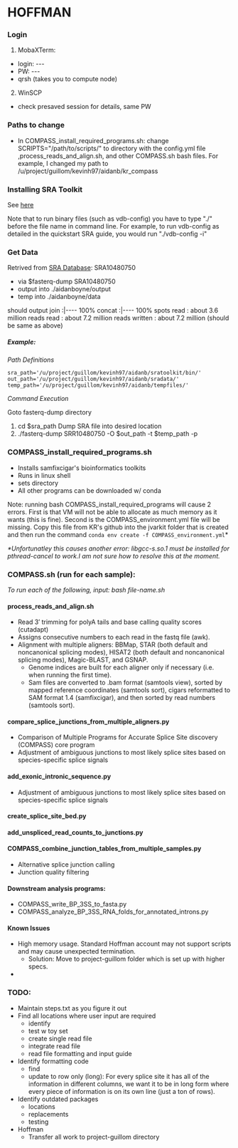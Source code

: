 # HOFFMAN
### Login
1. MobaXTerm:
 - login: ---
 - PW: ---
 - qrsh (takes you to compute node)
2. WinSCP
 - check presaved session for details, same PW

### Paths to change
- In COMPASS_install_required_programs.sh: change SCRIPTS="/path/to/scripts/" to directory with the config.yml file ,process_reads_and_align.sh, and other COMPASS.sh bash files. For example, I changed my path to /u/project/guillom/kevinh97/aidanb/kr_compass

### Installing SRA Toolkit
See [here](https://github.com/aidanboyne/COMPASS/blob/36d31d4cb5aef9b75e67dfd414db65c51a9d5e71/annotated/walkthrough.md)

Note that to run binary files (such as vdb-config) you have to type "./" before the file name in command line. For example, to run vdb-config as detailed in the quickstart SRA guide, you would run "./vdb-config -i"

### Get Data
Retrived from [SRA Database](https://www.ncbi.nlm.nih.gov/Traces/study/?acc=SRX7170480&o=acc_s%3Aa): SRA10480750
 - via $fasterq-dump SRA10480750 
 - output into ./aidanboyne/output
 - temp into ./aidanboyne/data

should output
join    :|---- 100%
concat  :|---- 100%
spots read      : about 3.6 million
reads read      : about 7.2 million
reads written   : about 7.2 million (should be same as above)

##### Example:

_Path Definitions_

```
sra_path='/u/project/guillom/kevinh97/aidanb/sratoolkit/bin/'
out_path='/u/project/guillom/kevinh97/aidanb/sradata/'
temp_path='/u/project/guillom/kevinh97/aidanb/tempfiles/'
```
_Command Execution_

Goto fasterq-dump directory
1. cd $sra_path
Dump SRA file into desired location
2. ./fasterq-dump SRR10480750 -O $out_path -t $temp_path -p

### COMPASS_install_required_programs.sh
- Installs samfixcigar's bioinformatics toolkits
- Runs in linux shell
- sets directory
- All other programs can be downloaded w/ conda

Note: running bash COMPASS_install_required_programs will cause 2 errors. First is that VM will not be able to allocate as much memory as it wants (this is fine). Second is the COMPASS_environment.yml file will be missing. Copy this file from KR's github into the jvarkit folder that is created and then run the command `conda env create -f COMPASS_environment.yml`*

_*Unfortunatley this causes another error: libgcc-s.so.1 must be installed for pthread-cancel to work.I am not sure how to resolve this at the moment._

### COMPASS.sh (run for each sample):	

_To run each of the following, input: bash file-name.sh_ 

#### process_reads_and_align.sh
- Read 3′ trimming for polyA tails and base calling quality scores (cutadapt)
- Assigns consecutive numbers to each read in the fastq file (awk).
- Alignment with multiple aligners: BBMap, STAR (both default and noncanonical splicing modes), HISAT2 (both default and noncanonical splicing modes), Magic-BLAST, and GSNAP.
    - Genome indices are built for each aligner only if necessary (i.e. when running the first time).
    - Sam files are converted to .bam format (samtools view), sorted by mapped reference coordinates (samtools sort), cigars reformatted to SAM format 1.4 (samfixcigar), and then sorted by read numbers (samtools sort).

#### compare_splice_junctions_from_multiple_aligners.py
- Comparison of Multiple Programs for Accurate Splice Site discovery (COMPASS) core program
- Adjustment of ambiguous junctions to most likely splice sites based on species-specific splice signals

#### add_exonic_intronic_sequence.py
- Adjustment of ambiguous junctions to most likely splice sites based on species-specific splice signals

#### create_splice_site_bed.py

#### add_unspliced_read_counts_to_junctions.py

#### COMPASS_combine_junction_tables_from_multiple_samples.py
- Alternative splice junction calling
- Junction quality filtering

#### Downstream analysis programs:
- COMPASS_write_BP_3SS_to_fasta.py
- COMPASS_analyze_BP_3SS_RNA_folds_for_annotated_introns.py


#### Known Issues
- High memory usage. Standard Hoffman account may not support scripts and may cause unexpected termination.
    - Solution: Move to project-guillom folder which is set up with higher specs.
- 

### TODO:
- Maintain steps.txt as you figure it out
- Find all locations where user input are required
    - identify
    - test w toy set
    - create single read file
    - integrate read file
    - read file formatting and input guide
- Identify formatting code
    - find
    - update to row only (long): For every splice site it has all of the information in different columns, we want it to be in long form where every piece of information is on its own line (just a ton of rows).
- Identify outdated packages
	- locations
	- replacements
	- testing
- Hoffman
    - Transfer all work to project-guillom directory
